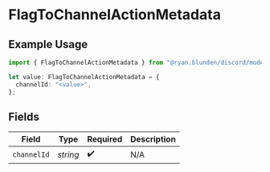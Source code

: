 # FlagToChannelActionMetadata

## Example Usage

```typescript
import { FlagToChannelActionMetadata } from "@ryan.blunden/discord/models/components";

let value: FlagToChannelActionMetadata = {
  channelId: "<value>",
};
```

## Fields

| Field              | Type               | Required           | Description        |
| ------------------ | ------------------ | ------------------ | ------------------ |
| `channelId`        | *string*           | :heavy_check_mark: | N/A                |